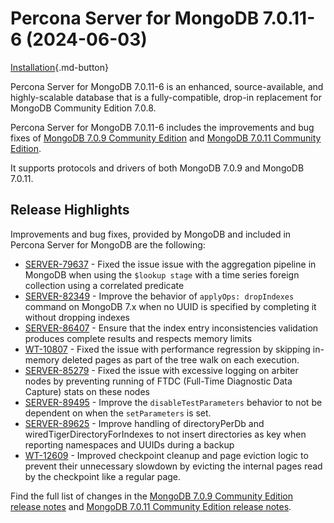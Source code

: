 # Percona Server for MongoDB 7.0.11-6 (2024-06-03)

[Installation](../install/index.md){.md-button}

Percona Server for MongoDB 7.0.11-6 is an enhanced, source-available, and highly-scalable database that is a
fully-compatible, drop-in replacement for MongoDB Community Edition 7.0.8.

Percona Server for MongoDB 7.0.11-6 includes the improvements and bug fixes of [MongoDB 7.0.9 Community Edition](https://www.mongodb.com/docs/manual/release-notes/7.0/#7.0.9---apr-26--2024) and [MongoDB 7.0.11 Community Edition](https://www.mongodb.com/docs/manual/release-notes/7.0/#7.0.11---may-23--2024).

It supports protocols and drivers of both MongoDB 7.0.9 and MongoDB 7.0.11.

## Release Highlights

Improvements and bug fixes, provided by MongoDB and included in Percona Server for MongoDB are the following:

* [SERVER-79637](https://jira.mongodb.org/browse/SERVER-79637) - Fixed the issue issue with the aggregation pipeline in MongoDB when using the `$lookup stage` with a time series foreign collection using a correlated predicate
* [SERVER-82349](https://jira.mongodb.org/browse/SERVER-82349) - Improve the behavior of `applyOps: dropIndexes` command on MongoDB 7.x when no UUID is specified by completing it without dropping indexes
* [SERVER-86407](https://jira.mongodb.org/browse/SERVER-86407) - Ensure that the index entry inconsistencies validation produces complete results and respects memory limits
* [WT-10807](https://jira.mongodb.org/browse/WT-10807) - Fixed the issue with performance regression by skipping in-memory deleted pages as part of the tree walk on each execution.
* [SERVER-85279](https://jira.mongodb.org/browse/SERVER-85279) - Fixed the issue with excessive logging on arbiter nodes by preventing running of FTDC (Full-Time Diagnostic Data Capture) stats on these nodes
* [SERVER-89495](https://jira.mongodb.org/browse/SERVER-89495) - Improve the `disableTestParameters` behavior to not be dependent on when the `setParameters` is set.
* [SERVER-89625](https://jira.mongodb.org/browse/SERVER-89625) - Improve handling of directoryPerDb and wiredTigerDirectoryForIndexes to not insert directories as key when reporting namespaces and UUIDs during a backup   
* [WT-12609](https://jira.mongodb.org/browse/WT-12609) - Improved checkpoint cleanup and page eviction logic to prevent their unnecessary slowdown by evicting the internal pages read by the checkpoint like a regular page.  

Find the full list of changes in the [MongoDB 7.0.9 Community Edition release notes](https://www.mongodb.com/docs/manual/release-notes/7.0/#7.0.9---apr-26--2024) and [MongoDB 7.0.11 Community Edition release notes](https://www.mongodb.com/docs/manual/release-notes/7.0/#7.0.11---may-23--2024).

